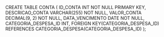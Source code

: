 CREATE TABLE CONTA (
    ID_CONTA INT NOT NULL PRIMARY KEY,
    DESCRICAO_CONTA VARCHAR(255) NOT NULL,
    VALOR_CONTA DECIMAL(9, 2) NOT NULL,
    DATA_VENCIMENTO DATE NOT NULL,
    CATEGORIA_DESPESA_ID INT,
    FOREIGN KEY(CATEGORIA_DESPESA_ID) REFERENCES CATEGORIA_DESPESA(CATEGORIA_DESPESA_ID)
);
